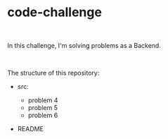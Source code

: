 # code-challenge

<br>

In this challenge, I'm solving problems as a Backend.

<br>

The structure of this repository:
+ src:
    + problem 4
    + problem 5
    + problem 6

+ README    
